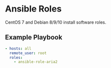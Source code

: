 # Ansible Roles

CentOS 7 and Debian 8/9/10 install software roles.

## Example Playbook

```yaml
- hosts: all
  remote_user: root
  roles:
    - ansible-role-aria2
```

